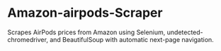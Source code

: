 # Amazon-airpods-Scraper
Scrapes AirPods prices from Amazon using Selenium, undetected-chromedriver, and BeautifulSoup with automatic next-page navigation.
